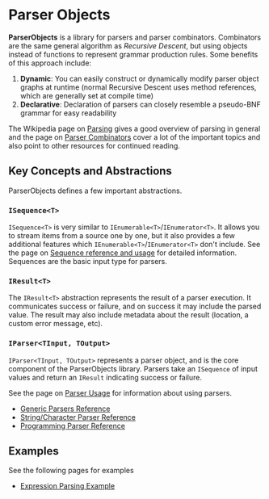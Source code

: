 # Parser Objects

**ParserObjects** is a library for parsers and parser combinators. Combinators are the same general algorithm as *Recursive Descent*, but using objects instead of functions to represent grammar production rules. Some benefits of this approach include:

1. **Dynamic**: You can easily construct or dynamically modify parser object graphs at runtime (normal Recursive Descent uses method references, which are generally set at compile time)
1. **Declarative**: Declaration of parsers can closely resemble a pseudo-BNF grammar for easy readability

The Wikipedia page on [Parsing](https://en.wikipedia.org/wiki/Parsing#Computer_languages) gives a good overview of parsing in general and the page on [Parser Combinators](https://en.wikipedia.org/wiki/Parser_combinator) cover a lot of the important topics and also point to other resources for continued reading.

## Key Concepts and Abstractions

ParserObjects defines a few important abstractions.

### `ISequence<T>`

`ISequence<T>` is very similar to `IEnumerable<T>`/`IEnumerator<T>`. It allows you to stream items from a source one by one, but it also provides a few additional features which `IEnumerable<T>`/`IEnumerator<T>` don't include. See the page on [Sequence reference and usage](sequences.md) for detailed information. Sequences are the basic input type for parsers.

### `IResult<T>`

The `IResult<T>` abstraction represents the result of a parser execution. It communicates success or failure, and on success it may include the parsed value. The result may also include metadata about the result (location, a custom error message, etc).

### `IParser<TInput, TOutput>`

`IParser<TInput, TOutput>` represents a parser object, and is the core component of the ParserObjects library. Parsers take an `ISequence` of input values and return an `IResult` indicating success or failure.

See the page on [Parser Usage](parser_usage.md) for information about using parsers. 

* [Generic Parsers Reference](parsers_core.md)
* [String/Character Parser Reference](parsers_chars.md)
* [Programming Parser Reference](parsers_programming.md)

## Examples

See the following pages for examples

* [Expression Parsing Example](expression_example.md)